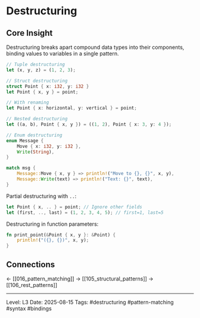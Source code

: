 # Destructuring

## Core Insight
Destructuring breaks apart compound data types into their components, binding values to variables in a single pattern.

```rust
// Tuple destructuring
let (x, y, z) = (1, 2, 3);

// Struct destructuring
struct Point { x: i32, y: i32 }
let Point { x, y } = point;

// With renaming
let Point { x: horizontal, y: vertical } = point;

// Nested destructuring
let ((a, b), Point { x, y }) = ((1, 2), Point { x: 3, y: 4 });

// Enum destructuring
enum Message {
    Move { x: i32, y: i32 },
    Write(String),
}

match msg {
    Message::Move { x, y } => println!("Move to {}, {}", x, y),
    Message::Write(text) => println!("Text: {}", text),
}
```

Partial destructuring with `..`:
```rust
let Point { x, .. } = point; // Ignore other fields
let (first, .., last) = (1, 2, 3, 4, 5); // first=1, last=5
```

Destructuring in function parameters:
```rust
fn print_point(&Point { x, y }: &Point) {
    println!("({}, {})", x, y);
}
```

## Connections
← [[016_pattern_matching]]
→ [[105_structural_patterns]]
→ [[106_rest_patterns]]

---
Level: L3
Date: 2025-08-15
Tags: #destructuring #pattern-matching #syntax #bindings